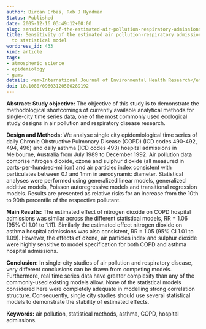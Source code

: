 ```yaml
---
author: Bircan Erbas, Rob J Hyndman
Status: Published
date: 2005-12-16 03:49:12+00:00
slug: sensitivity-of-the-estimated-air-pollution-respiratory-admissions-relationship-to-statistical-model
title: Sensitivity of the estimated air pollution-respiratory admissions relationship
  to statistical model
wordpress_id: 433
kind: article
tags:
- atmospheric science
- epidemiology
- gams
details: <em>International Journal of Environmental Health Research</em> <b>15</b>(6), 437-448
doi: 10.1080/09603120500289192
---
```




**Abstract:**
**Study objective:** The objective of this study is to demonstrate the methodological shortcomings of currently available analytical methods for single-city time series data, one of the most commonly used ecological study designs in air pollution and respiratory disease research.

**Design and Methods:** We analyse single city epidemiological time series of daily Chronic Obstructive Pulmonary Disease (COPD) (ICD codes 490-492, 494, 496) and daily asthma (ICD codes 493) hospital admissions in Melbourne, Australia from July 1989 to December 1992. Air pollution data comprise nitrogen dioxide, ozone and sulphur dioxide (all measured in parts-per-hundred-million) and air particles index consistent with particulates between 0.1 and 1mm in aerodynamic diameter. Statistical analyses were performed using generalized linear models, generalized additive models, Poisson autoregressive models and transitional regression models. Results are presented as relative risks for an increase from the 10th to 90th percentile of the respective pollutant.

**Main Results:** The estimated effect of nitrogen dioxide on COPD hospital admissions was similar across the different statistical models, RR = 1.06 (95% CI 1.01 to 1.11). Similarly the estimated effect nitrogen dioxide on asthma hospital admissions was also consistent, RR = 1.05 (95% CI 1.01 to 1.09). However, the effects of ozone, air particles index and sulphur dioxide were highly sensitive to model specification for both COPD and asthma hospital admissions.

**Conclusion:** In single-city studies of air pollution and respiratory disease, very different conclusions can be drawn from competing models. Furthermore, real time series data have greater complexity than any of the commonly-used existing models allow. None of the statistical models considered here were completely adequate in modelling strong correlation structure. Consequently, single city studies should use several statistical models to demonstrate the stability of estimated effects.

**Keywords:** air pollution, statistical methods, asthma, COPD, hospital admissions.
